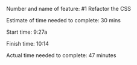 Number and name of feature: #1 Refactor the CSS

Estimate of time needed to complete: 30 mins

Start time: 9:27a

Finish time: 10:14

Actual time needed to complete: 47 minutes